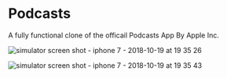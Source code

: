 # Podcasts

A fully functional clone of the officail Podcasts App By Apple Inc.

![simulator screen shot - iphone 7 - 2018-10-19 at 19 35 26](https://user-images.githubusercontent.com/39963165/47223207-4e9a5780-d3d6-11e8-9225-bf7774e0c1fd.png)

![simulator screen shot - iphone 7 - 2018-10-19 at 19 35 43](https://user-images.githubusercontent.com/39963165/47223215-53f7a200-d3d6-11e8-86eb-19f15a7ff993.png)
